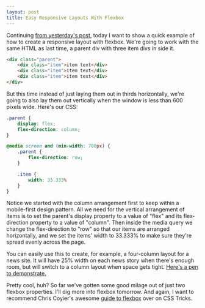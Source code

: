 ```yaml
---
layout: post
title: Easy Responsive Layouts With Flexbox
---
```


Continuing [from yesterday's post](http://www.timothyellison.com/Starting-Out-With-Flexbox/), today I want to show a quick example of how to create a responsive layout with flexbox. We're going to work with the same HTML as last time, a parent div with three item divs in side it. 

```html
<div class="parent">
    <div class="item">item text</div>
    <div class="item">item text</div>
    <div class="item">item text</div>
</div>
```

But this time instead of just laying them out in thirds horizontally, we're going to also lay them out vertically when the window is less than 600 pixels wide. Here's our CSS:

```css
.parent {
    display: flex;
    flex-direction: column;
}

@media screen and (min-width: 700px) {
	.parent {
		flex-direction: row;
	}

	.item {
	    width: 33.333%
	}	
}
```

Notice we started with the column arrangement first to keep within a mobile-first design pattern. All we need for the vertical arrangement of items is to set the parent's display property to a value of "flex" and its flex-direction property to a value of "column". Then inside the media query we change the flex-direction to "row" so that our items are arranged horizontally, and we set the items' width to 33.333% to make sure they're spread evenly across the page. 

You can easily use this to create, for example, a four-column layout for a news site. It will have 25% width on each news story when there's enough room, but will switch to a column layout when space gets tight. [Here's a pen to demonstrate.](http://codepen.io/tellison/pen/VjRRwa)

Pretty cool, huh? So far we've gotten some good milage out of just two flexbox properties. I'll dig more into flexbox tomorrow. And again, I want to recommend Chris Coyier's awesome [guide to flexbox](https://css-tricks.com/snippets/css/a-guide-to-flexbox/) over on CSS Tricks.